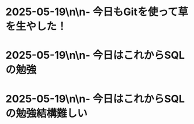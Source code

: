 # 2025-05-19\n\n- 今日もGitを使って草を生やした！
# 2025-05-19\n\n- 今日はこれからSQLの勉強
# 2025-05-19\n\n- 今日はこれからSQLの勉強結構難しい
